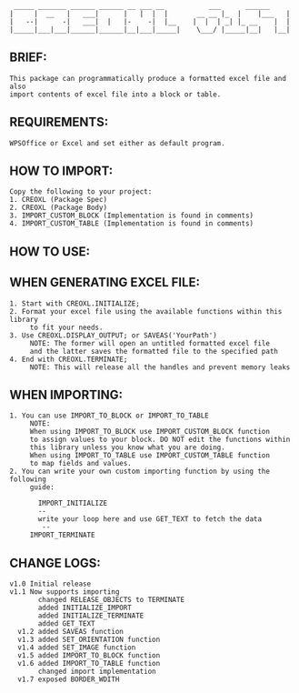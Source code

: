    	 _____ _______ ______ ______ __ ___ __		     ___      ______
   	|     |  __   |	  ___|	    |   |  |  |       __ __ |_  |    |___   |
   	|   --|	     -|   ___|	|   |-    -|  |__    |  |  | _| |_ __ 	 |  |
  	|_____|___|___|______|______|__|___|_____|    \___/ |_____|__|	 |__|



  ## BRIEF:
	This package can programmatically produce a formatted excel file and also
	import contents of excel file into a block or table.
  
  ## REQUIREMENTS:
	WPSOffice or Excel and set either as default program.

  ## HOW TO IMPORT:
 	Copy the following to your project:
	1. CREOXL (Package Spec)
	2. CREOXL (Package Body)
	3. IMPORT_CUSTOM_BLOCK (Implementation is found in comments)
	4. IMPORT_CUSTOM_TABLE (Implementation is found in comments)

  ## HOW TO USE:

  ## WHEN GENERATING EXCEL FILE:
  	1. Start with CREOXL.INITIALIZE;
  	2. Format your excel file using the available functions within this library
	     to fit your needs. 
  	3. Use CREOXL.DISPLAY_OUTPUT; or SAVEAS('YourPath')
	     NOTE: The former will open an untitled formatted excel file
	     and the latter saves the formatted file to the specified path 
  	4. End with CREOXL.TERMINATE; 
	     NOTE: This will release all the handles and prevent memory leaks

  ## WHEN IMPORTING:
  	1. You can use IMPORT_TO_BLOCK or IMPORT_TO_TABLE
	     NOTE: 
 	     When using IMPORT_TO_BLOCK use IMPORT_CUSTOM_BLOCK function
	     to assign values to your block. DO NOT edit the functions within
	     this library unless you know what you are doing.
	     When using IMPORT_TO_TABLE use IMPORT_CUSTOM_TABLE function
	     to map fields and values.
    2. You can write your own custom importing function by using the following
	     guide:
     
		   IMPORT_INITIALIZE
		   --
		   write your loop here and use GET_TEXT to fetch the data
		    --
	     IMPORT_TERMINATE

  ## CHANGE LOGS:
  	v1.0 Initial release
  	v1.1 Now supports importing
	       changed RELEASE_OBJECTS to TERMINATE
	       added INITIALIZE_IMPORT
	       added INITIALIZE_TERMINATE
	       added GET_TEXT
	  v1.2 added SAVEAS function
	  v1.3 added SET_ORIENTATION function
	  v1.4 added SET_IMAGE function
	  v1.5 added IMPORT_TO_BLOCK function
	  v1.6 added IMPORT_TO_TABLE function
	       changed import implementation
	  v1.7 exposed BORDER_WDITH
